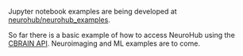 Jupyter notebook examples are being developed at [neurohub/neurohub_examples](https://github.com/neurohub/neurohub_examples).

So far there is a basic example of how to access NeuroHub using the [CBRAIN API](https://portal.cbrain.mcgill.ca/swagger#/).  Neuroimaging and ML examples are to come.
